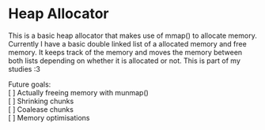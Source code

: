 # Heap Allocator 

This is a basic heap allocator that makes use of mmap() to allocate memory. Currently I have a basic double linked list of a allocated memory and free memory. It keeps track of the memory and moves the memory between both lists depending on whether it is allocated or not. This is part of my studies :3 

Future goals:  
[ ] Actually freeing memory with munmap()  
[ ] Shrinking chunks  
[ ] Coalease chunks  
[ ] Memory optimisations  
